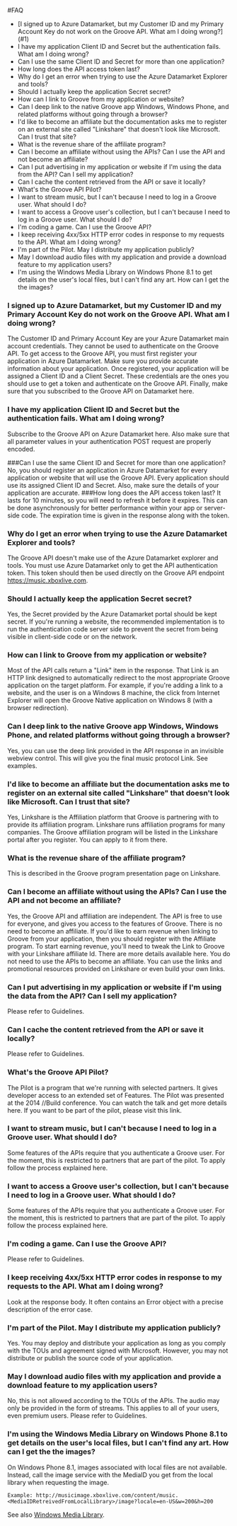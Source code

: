 #FAQ
- [I signed up to Azure Datamarket, but my Customer ID and my Primary Account Key do not work on the Groove API. What am I doing wrong?] (#1)
- I have my application Client ID and Secret but the authentication fails. What am I doing wrong?
- Can I use the same Client ID and Secret for more than one application?
- How long does the API access token last? 
- Why do I get an error when trying to use the Azure Datamarket Explorer and tools?
- Should I actually keep the application Secret secret?
- How can I link to Groove from my application or website?
- Can I deep link to the native Groove app Windows, Windows Phone, and related platforms without going through a browser?
- I'd like to become an affiliate but the documentation asks me to register on an external site called "Linkshare" that doesn't look like Microsoft. Can I trust that site?
- What is the revenue share of the affiliate program?
- Can I become an affiliate without using the APIs? Can I use the API and not become an affiliate?
- Can I put advertising in my application or website if I'm using the data from the API? Can I sell my application?
- Can I cache the content retrieved from the API or save it locally?
- What's the Groove API Pilot?
- I want to stream music, but I can't because I need to log in a Groove user. What should I do?
- I want to access a Groove user's collection, but I can't because I need to log in a Groove user. What should I do?
- I'm coding a game. Can I use the Groove API?
- I keep receiving 4xx/5xx HTTP error codes in response to my requests to the API. What am I doing wrong?
- I'm part of the Pilot. May I distribute my application publicly?
- May I download audio files with my application and provide a download feature to my application users?
- I'm using the Windows Media Library on Windows Phone 8.1 to get details on the user's local files, but I can't find any art. How can I get the the images?

### <a name="1"> </a> I signed up to Azure Datamarket, but my Customer ID and my Primary Account Key do not work on the Groove API. What am I doing wrong?
The Customer ID and Primary Account Key are your Azure Datamarket main account credentials. They cannot be used to authenticate on the Groove API.
To get access to the Groove API, you must first register your application in Azure Datamarket. Make sure you provide accurate information about your application. Once registered, your application will be assigned a Client ID and a Client Secret. These credentials are the ones you should use to get a token and authenticate on the Groove API.
Finally, make sure that you subscribed to the Groove API on Datamarket here.  

### I have my application Client ID and Secret but the authentication fails. What am I doing wrong?  

Subscribe to the Groove API on Azure Datamarket here. Also make sure that all parameter values in your authentication POST request are properly encoded.  

###Can I use the same Client ID and Secret for more than one application?
No, you should register an application in Azure Datamarket for every application or website that will use the Groove API. Every application should use its assigned Client ID and Secret. Also, make sure the details of your application are accurate.
###How long does the API access token last? 
It lasts for 10 minutes, so you will need to refresh it before it expires. This can be done asynchronously for better performance within your app or server-side code. The expiration time is given in the response along with the token. 
### Why do I get an error when trying to use the Azure Datamarket Explorer and tools?
The Groove API doesn't make use of the Azure Datamarket explorer and tools. You must use Azure Datamarket only to get the API authentication token. This token should then be used directly on the Groove API endpoint https://music.xboxlive.com.
### Should I actually keep the application Secret secret?
Yes, the Secret provided by the Azure Datamarket portal should be kept secret. If you're running a website, the recommended implementation is to run the authentication code server side to prevent the secret from being visible in client-side code or on the network.
### How can I link to Groove from my application or website?
Most of the API calls return a "Link" item in the response. That Link is an HTTP link designed to automatically redirect to the most appropriate Groove application on the target platform. For example, if you're adding a link to a website, and the user is on a Windows 8 machine, the click from Internet Explorer will open the Groove Native application on Windows 8 (with a browser redirection).
### Can I deep link to the native Groove app Windows, Windows Phone, and related platforms without going through a browser?
Yes, you can use the deep link provided in the API response in an invisible webview control. This will give you the final music protocol Link. See examples.
### I'd like to become an affiliate but the documentation asks me to register on an external site called "Linkshare" that doesn't look like Microsoft. Can I trust that site?
Yes, Linkshare is the Affiliation platform that Groove is partnering with to provide its affiliation program. Linkshare runs affiliation programs for many companies. The Groove affiliation program will be listed in the Linkshare portal after you register. You can apply to it from there.
### What is the revenue share of the affiliate program?
This is described in the Groove program presentation page on Linkshare.
### Can I become an affiliate without using the APIs? Can I use the API and not become an affiliate?
Yes, the Groove API and affiliation are independent. The API is free to use for everyone, and gives you access to the features of Groove. There is no need to become an affiliate.
If you'd like to earn revenue when linking to Groove from your application, then you should register with the Affiliate program. To start earning revenue, you'll need to tweak the Link to Groove with your Linkshare affiliate Id. There are more details available here.
You do not need to use the APIs to become an affiliate. You can use the links and promotional resources provided on Linkshare or even build your own links.
### Can I put advertising in my application or website if I'm using the data from the API? Can I sell my application?
Please refer to Guidelines.
### Can I cache the content retrieved from the API or save it locally?
Please refer to Guidelines.
### What's the Groove API Pilot?
The Pilot is a program that we're running with selected partners. It gives developer access to an extended set of Features. The Pilot was presented at the 2014 //Build conference. You can watch the talk and get more details here.
If you want to be part of the pilot, please visit this link.
### I want to stream music, but I can't because I need to log in a Groove user. What should I do?
Some features of the APIs require that you authenticate a Groove user. For the moment, this is restricted to partners that are part of the pilot. To apply follow the process explained here.
### I want to access a Groove user's collection, but I can't because I need to log in a Groove user. What should I do?
Some features of the APIs require that you authenticate a Groove user. For the moment, this is restricted to partners that are part of the pilot. To apply follow the process explained here.
### I'm coding a game. Can I use the Groove API?
Please refer to Guidelines.
### I keep receiving 4xx/5xx HTTP error codes in response to my requests to the API. What am I doing wrong?
Look at the response body. It often contains an Error object with a precise description of the error case.
### I'm part of the Pilot. May I distribute my application publicly?
Yes. You may deploy and distribute your application as long as you comply with the TOUs and agreement signed with Microsoft. However, you may not distribute or publish the source code of your application.
### May I download audio files with my application and provide a download feature to my application users?
No, this is not allowed according to the TOUs of the APIs. The audio may only be provided in the form of streams. This applies to all of your users, even premium users.
Please refer to Guidelines.
### I'm using the Windows Media Library on Windows Phone 8.1 to get details on the user's local files, but I can't find any art. How can I get the the images?
On Windows Phone 8.1, images associated with local files are not available. Instead, call the image service with the MediaID you get from the local library when requesting the image.


    Example: http://musicimage.xboxlive.com/content/music.<MediaIDRetreivedFromLocalLibrary>/image?locale=en-US&w=200&h=200 

See also [Windows Media Library](https://msdn.microsoft.com/en-us/library/microsoft.xna.framework.media.medialibrary.aspx).
